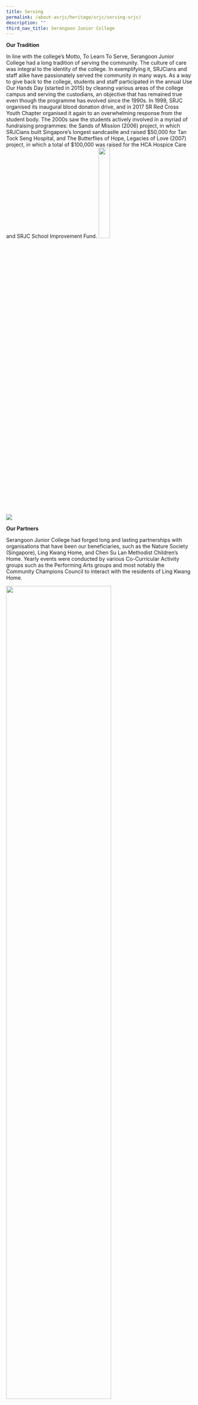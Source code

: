 ```yaml
---
title: Serving
permalink: /about-asrjc/heritage/srjc/serving-srjc/
description: ""
third_nav_title: Serangoon Junior College
---
```

**Our Tradition**  

In line with the college’s Motto, To Learn To Serve, Serangoon Junior College had a long tradition of serving the community. The culture of care was integral to the identity of the college. In exemplifying it, SRJCians and staff alike have passionately served the community in many ways. As a way to give back to the college, students and staff participated in the annual Use Our Hands Day (started in 2015) by cleaning various areas of the college campus and serving the custodians, an objective that has remained true even though the programme has evolved since the 1990s. In 1999, SRJC organised its inaugural blood donation drive, and in 2017 SR Red Cross Youth Chapter organised it again to an overwhelming response from the student body. The 2000s saw the students actively involved in a myriad of fundraising programmes: the Sands of Mission (2006) project, in which SRJCians built Singapore’s longest sandcastle and raised $50,000 for Tan Tock Seng Hospital, and The Butterflies of Hope, Legacies of Love (2007) project, in which a total of $100,000 was raised for the HCA Hospice Care and SRJC School Improvement Fund.
<img src="/images/SRJC%20Serving%202.jpg" 
     style="width:25%">
		 
![](/images/SRJC%20Serving.jpg)

**Our Partners**

Serangoon Junior College had forged long and lasting partnerships with organisations that have been our beneficiaries, such as the Nature Society (Singapore), Ling Kwang Home, and Chen Su Lan Methodist Children’s Home. Yearly events were conducted by various Co-Curricular Activity groups such as the Performing Arts groups and most notably the Community Champions Council to interact with the residents of Ling Kwang Home.

<img src="/images/SRJC%20Serving%203.jpg" 
     style="width:75%">
		 
![](/images/SRJC%20Serving%204.jpg)

**Learning to Serve**

The first Integrated Service Learning Camp was held in 2003 to develop youth mentors to plan, conceptualise and perform community service. In line with this tradition, the Service-Learning Symposium was hosted annually to expose students to a range of organisations. Speakers from these organisations would engage the students in lively and inspiring presentations on their objectives and how they provide for the needs of the community.

<img src="/images/Students-learn-from-one-another-in-the-Service-Learning-Symposium-2016-300x199.jpg" 
     style="width:75%">


**Breaking Limits for A Good Cause**

The WILL Run was definitely one of SRJC’s key events which demonstrated the college’s strong spirit of Service-Learning. While the way it was carried out had evolved through the years, its conception in 2008 was founded on the objectives of conquering one’s physical limits and raising funds for charity. $50,000 was raised and donated to the Singapore Disability Sports Council in 2009, a legacy that would continue, benefitting many other organisations through the years, as SRJCians demonstrated their unity in a spirit of camaraderie and giving.

![](/images/SRJC%20Serving%205.jpg)

Packed with song, dance and a touch of acrobatics, the Thanksgiving Concert concert became a biennial tradition and one of the highlights of college life for students at Serangoon Junior College (SRJC). Introduced in 2007, the Thanksgiving Concert was incepted to commemorate the SR family’s fund-raising efforts. It evolved to be a concert in which stars of the concert were the staff, who entertained and motivated the students ahead of their year-end examinations.

![](/images/SRJC%20Serving%206.jpg)

**The Spirit of Giving**  

During the SG50 celebrations, SRJC held its inaugural SR Fiesta in 2015 (later named SR Fiestar), an exciting all-day carnival with food and game stalls run by the JC1 students to raise funds for the community. Held during the National Day celebrations, SR Fiesta was a day of celebration and enjoyment. Following the carnival, an intellectually and emotionally-charged forum, SR Giving, was held for students to voice their opinions and decide on which organisation to pledge the funds to.

<img src="/images/SRJC%20Serving%207.jpg" 
     style="width:75%">